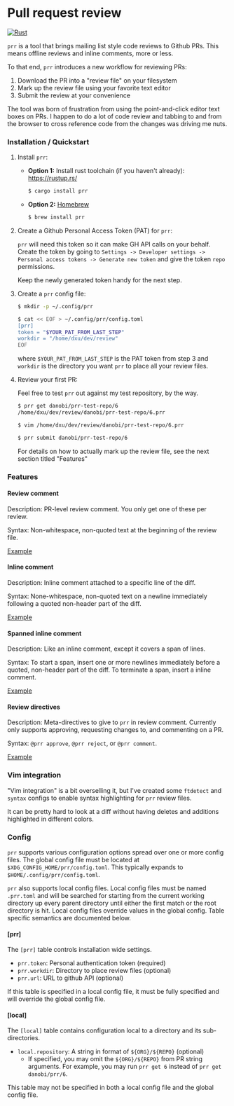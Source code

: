 # Pull request review

[![Rust](https://github.com/danobi/prr/actions/workflows/rust.yml/badge.svg?branch=master)](https://github.com/danobi/prr/actions/workflows/rust.yml)

`prr` is a tool that brings mailing list style code reviews to Github PRs.
This means offline reviews and inline comments, more or less.

To that end, `prr` introduces a new workflow for reviewing PRs:

1. Download the PR into a "review file" on your filesystem
1. Mark up the review file using your favorite text editor
1. Submit the review at your convenience

The tool was born of frustration from using the point-and-click editor text
boxes on PRs. I happen to do a lot of code review and tabbing to and from the
browser to cross reference code from the changes was driving me nuts.

### Installation / Quickstart

1. Install `prr`:

    - **Option 1:** Install rust toolchain (if you haven't already): https://rustup.rs/

        ```sh
        $ cargo install prr
        ```

    - **Option 2:** [Homebrew](https://brew.sh/)

        ```sh
        $ brew install prr
        ```

2. Create a Github Personal Access Token (PAT) for `prr`:

    `prr` will need this token so it can make GH API calls on your behalf.
    Create the token by going to `Settings -> Developer settings -> Personal
    access tokens -> Generate new token` and give the token `repo` permissions.

    Keep the newly generated token handy for the next step.

3. Create a `prr` config file:

    ```sh
    $ mkdir -p ~/.config/prr

    $ cat << EOF > ~/.config/prr/config.toml
    [prr]
    token = "$YOUR_PAT_FROM_LAST_STEP"
    workdir = "/home/dxu/dev/review"
    EOF
    ```

    where `$YOUR_PAT_FROM_LAST_STEP` is the PAT token from step 3 and `workdir`
    is the directory you want `prr` to place all your review files.

4. Review your first PR:

    Feel free to test `prr` out against my test repository, by the way.

    ```sh
    $ prr get danobi/prr-test-repo/6
    /home/dxu/dev/review/danobi/prr-test-repo/6.prr

    $ vim /home/dxu/dev/review/danobi/prr-test-repo/6.prr

    $ prr submit danobi/prr-test-repo/6
    ```

    For details on how to actually mark up the review file, see the next
    section titled "Features"

### Features

#### Review comment

Description: PR-level review comment. You only get one of these per review.

Syntax: Non-whitespace, non-quoted text at the beginning of the review file.

[Example](examples/review_comment.prr)

#### Inline comment

Description: Inline comment attached to a specific line of the diff.

Syntax: None-whitespace, non-quoted text on a newline immediately following
a quoted non-header part of the diff.

[Example](examples/inline_comment.prr)

#### Spanned inline comment

Description: Like an inline comment, except it covers a span of lines.

Syntax: To start a span, insert one or more newlines immediately before
a quoted, non-header part of the diff. To terminate a span, insert a
inline comment.

[Example](examples/spanned_inline_comment.prr)

#### Review directives

Description: Meta-directives to give to `prr` in review comment. Currently
only supports approving, requesting changes to, and commenting on a PR.

Syntax: `@prr approve`, `@prr reject`, or `@prr comment`.

[Example](examples/prr_directive.prr)

### Vim integration

"Vim integration" is a bit overselling it, but I've created some `ftdetect`
and `syntax` configs to enable syntax highlighting for `prr` review files.

It can be pretty hard to look at a diff without having deletes and additions
highlighted in different colors.

### Config

`prr` supports various configuration options spread over one or more config
files. The global config file must be located at `$XDG_CONFIG_HOME/prr/config.toml`.
This typically expands to `$HOME/.config/prr/config.toml`.

`prr` also supports local config files. Local config files must be named
`.prr.toml` and will be searched for starting from the current working
directory up every parent directory until either the first match or the root
directory is hit. Local config files override values in the global config.
Table specific semantics are documented below.

#### [prr]

The `[prr]` table controls installation wide settings.

* `prr.token`: Personal authentication token (required)
* `prr.workdir`: Directory to place review files (optional)
* `prr.url`: URL to github API (optional)

If this table is specified in a local config file, it must be fully specified
and will override the global config file.

#### [local]

The `[local]` table contains configuration local to a directory and its
sub-directories.

* `local.repository`: A string in format of `${ORG}/${REPO}` (optional)
    * If specified, you may omit the `${ORG}/${REPO}` from PR string arguments.
      For example, you may run `prr get 6` instead of `prr get danobi/prr/6`.

This table may not be specified in both a local config file and the global
config file.
